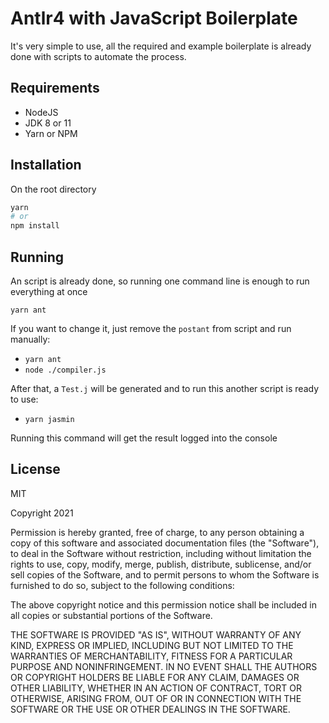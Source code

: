 # Antlr4 with JavaScript Boilerplate

It's very simple to use, all the required and example boilerplate is already done with scripts to automate the process.

## Requirements

- NodeJS
- JDK 8 or 11
- Yarn or NPM

## Installation

On the root directory
```bash
yarn
# or
npm install
```

## Running

An script is already done, so running one command line is enough to run everything at once

`yarn ant`

If you want to change it, just remove the `postant` from script and run manually:
- `yarn ant`
- `node ./compiler.js`

After that, a `Test.j` will be generated and to run this another script is ready to use:
- `yarn jasmin`

Running this command will get the result logged into the console

## License

MIT

Copyright 2021

Permission is hereby granted, free of charge, to any person obtaining a copy of this software and associated documentation files (the "Software"), to deal in the Software without restriction, including without limitation the rights to use, copy, modify, merge, publish, distribute, sublicense, and/or sell copies of the Software, and to permit persons to whom the Software is furnished to do so, subject to the following conditions:

The above copyright notice and this permission notice shall be included in all copies or substantial portions of the Software.

THE SOFTWARE IS PROVIDED "AS IS", WITHOUT WARRANTY OF ANY KIND, EXPRESS OR IMPLIED, INCLUDING BUT NOT LIMITED TO THE WARRANTIES OF MERCHANTABILITY, FITNESS FOR A PARTICULAR PURPOSE AND NONINFRINGEMENT. IN NO EVENT SHALL THE AUTHORS OR COPYRIGHT HOLDERS BE LIABLE FOR ANY CLAIM, DAMAGES OR OTHER LIABILITY, WHETHER IN AN ACTION OF CONTRACT, TORT OR OTHERWISE, ARISING FROM, OUT OF OR IN CONNECTION WITH THE SOFTWARE OR THE USE OR OTHER DEALINGS IN THE SOFTWARE.
